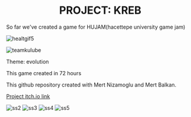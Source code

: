 <div align = "center"><h1>PROJECT: KREB</h1></div>

<p>So far we've created a game for HUJAM(hacettepe university game jam)</p>

![healtgif5](https://user-images.githubusercontent.com/43827959/153937126-83fc0625-b816-4bd1-9cce-074e1f1e1963.gif)

![teamkulube](https://user-images.githubusercontent.com/43827959/153935665-fa45ddd8-dbbd-4635-91ac-64888f23b176.png)

<p>Theme: evolution</p>
<p>This game created in 72 hours</p>
<p>This github repository created with Mert Nizamoglu and Mert Balkan.</p>
<a href = "https://verte-x.itch.io/project-creb">Project itch.io link</a>

![ss2](https://user-images.githubusercontent.com/43827959/153936127-84e82747-65ca-411c-852e-8a292413816b.png)
![ss3](https://user-images.githubusercontent.com/43827959/153936132-9d36dcfd-0d22-4b11-ad3c-f57c59a41a5f.png)
![ss4](https://user-images.githubusercontent.com/43827959/153936144-65ca280e-e0ac-42b5-ba38-0f9422477075.png)
![ss5](https://user-images.githubusercontent.com/43827959/153936162-dbc46db8-f8ea-48f0-9889-dbc89be5a7cc.png)
